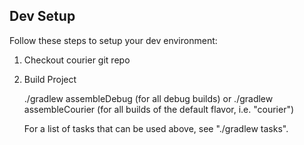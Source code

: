 ## Dev Setup

Follow these steps to setup your dev environment:

1. Checkout courier git repo
2. Build Project

   ./gradlew assembleDebug (for all debug builds)
   	     or
   ./gradlew assembleCourier (for all builds of the default flavor, i.e. "courier")

   For a list of tasks that can be used above, see "./gradlew tasks". 
